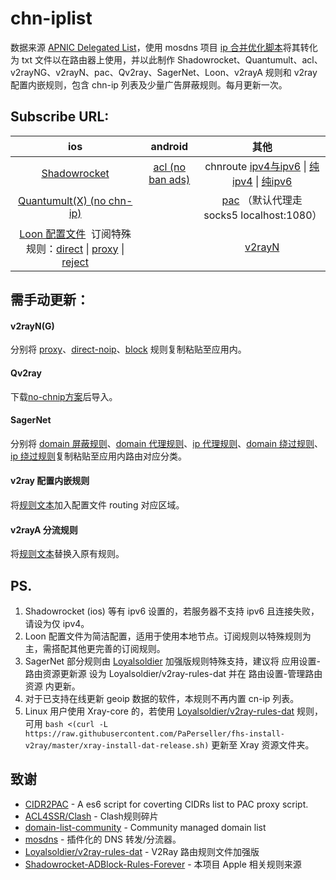# chn-iplist

数据来源 [ APNIC Delegated List](http://ftp.apnic.net/apnic/stats/apnic/delegated-apnic-latest)，使用 mosdns 项目 [ip 合并优化脚本](https://github.com/IrineSistiana/mosdns/blob/main/scripts/update_chn_ip_domain.py)将其转化为 txt 文件以在路由器上使用，并以此制作 Shadowrocket、Quantumult、acl、v2rayNG、v2rayN、pac、Qv2ray、SagerNet、Loon、v2rayA 规则和 v2ray 配置内嵌规则，包含 chn-ip 列表及少量广告屏蔽规则。每月更新一次。

## Subscribe URL:

| ios                                                                                                                                                                                                                                                                                                                                                                                                                                   | android                                                                                     | 其他                                                                                                                                                                                                                                                                                             |
|:-------------------------------------------------------------------------------------------------------------------------------------------------------------------------------------------------------------------------------------------------------------------------------------------------------------------------------------------------------------------------------------------------------------------------------------:|:-------------------------------------------------------------------------------------------:|:----------------------------------------------------------------------------------------------------------------------------------------------------------------------------------------------------------------------------------------------------------------------------------------------:|
| [Shadowrocket](https://raw.githubusercontent.com/PaPerseller/chn-iplist/master/Shadowrocket.conf)                                                                                                                                                                                                                                                                                                                                     | [acl (no ban ads)](https://raw.githubusercontent.com/PaPerseller/chn-iplist/master/chn.acl) | chnroute [ipv4与ipv6](https://raw.githubusercontent.com/PaPerseller/chn-iplist/master/chnroute.txt) \| [纯ipv4](https://raw.githubusercontent.com/PaPerseller/chn-iplist/master/chnroute-ipv4.txt) \| [纯ipv6](https://raw.githubusercontent.com/PaPerseller/chn-iplist/master/chnroute-ipv6.txt) |
| [Quantumult(X) (no chn-ip)](https://raw.githubusercontent.com/PaPerseller/chn-iplist/master/Quantumult(X)_noIP.conf)                                                                                                                                                                                                                                                                                                                  |                                                                                             | [pac](https://raw.githubusercontent.com/PaPerseller/chn-iplist/master/chnroute.pac) （默认代理走 socks5 localhost:1080）                                                                                                                                                                              |
| [Loon 配置文件](https://raw.githubusercontent.com/PaPerseller/chn-iplist/master/Loon/Loon.conf)  订阅特殊规则：[direct](https://raw.githubusercontent.com/PaPerseller/chn-iplist/master/Loon/ruleset/direct-special.txt) \| [proxy](https://raw.githubusercontent.com/PaPerseller/chn-iplist/master/Loon/ruleset/proxy-special.txt) \| [reject](https://raw.githubusercontent.com/PaPerseller/chn-iplist/master/Loon/ruleset/reject-special.txt) |                                                                                             | [v2rayN ](https://raw.githubusercontent.com/PaPerseller/chn-iplist/master/v2rayN(G)/v2rayN_subrules_whitelist)                                                                                                                                                                                 |

## 需手动更新：

#### v2rayN(G)

分别将 [proxy](https://raw.githubusercontent.com/PaPerseller/chn-iplist/master/v2rayN(G)/proxy.txt)、[direct-noip](https://raw.githubusercontent.com/PaPerseller/chn-iplist/master/v2rayN(G)/direct-noip.txt)、[block](https://raw.githubusercontent.com/PaPerseller/chn-iplist/master/v2rayN(G)/block.txt) 规则复制粘贴至应用内。

#### Qv2ray

下载[no-chnip方案](https://raw.githubusercontent.com/PaPerseller/chn-iplist/master/Qv2ray-noip.json)后导入。

#### SagerNet

分别将 [domain 屏蔽规则](https://raw.githubusercontent.com/PaPerseller/chn-iplist/master/AnXray%26SagerNet/block-domain.txt)、[domain 代理规则](https://raw.githubusercontent.com/PaPerseller/chn-iplist/master/AnXray%26SagerNet/proxy-domain.txt)、[ip 代理规则](https://raw.githubusercontent.com/PaPerseller/chn-iplist/master/AnXray%26SagerNet/proxy-ip.txt)、[domain 绕过规则](https://raw.githubusercontent.com/PaPerseller/chn-iplist/master/AnXray%26SagerNet/direct-domain.txt)、[ip 绕过规则](https://raw.githubusercontent.com/PaPerseller/chn-iplist/master/AnXray%26SagerNet/direct-ip.txt)复制粘贴至应用内路由对应分类。

#### v2ray 配置内嵌规则

将[规则文本](https://raw.githubusercontent.com/PaPerseller/chn-iplist/master/v2ray-config_rule.json)加入配置文件 routing 对应区域。

#### v2rayA 分流规则

将[规则文本](https://raw.githubusercontent.com/PaPerseller/chn-iplist/master/v2rayA.txt)替换入原有规则。

## PS.

1. Shadowrocket (ios) 等有 ipv6 设置的，若服务器不支持 ipv6 且连接失败，请设为仅 ipv4。
2. Loon 配置文件为简洁配置，适用于使用本地节点。订阅规则以特殊规则为主，需搭配其他更完善的订阅规则。
3. SagerNet 部分规则由 [Loyalsoldier](https://github.com/Loyalsoldier/v2ray-rules-dat/releases) 加强版规则特殊支持，建议将 应用设置-路由资源更新源 设为 Loyalsoldier/v2ray-rules-dat 并在 路由设置-管理路由资源 内更新。
4. 对于已支持在线更新 geoip 数据的软件，本规则不再内置 cn-ip 列表。
5. Linux 用户使用 Xray-core 的，若使用 [Loyalsoldier/v2ray-rules-dat](https://github.com/Loyalsoldier/v2ray-rules-dat/releases) 规则，可用 `bash <(curl -L https://raw.githubusercontent.com/PaPerseller/fhs-install-v2ray/master/xray-install-dat-release.sh)` 更新至 Xray 资源文件夹。

## 致谢

- [CIDR2PAC](https://github.com/wspl/CIDR2PAC) - A es6 script for coverting CIDRs list to PAC proxy script.
- [ACL4SSR/Clash](https://github.com/ACL4SSR/ACL4SSR/tree/master/Clash) - Clash规则碎片
- [domain-list-community](https://github.com/v2fly/domain-list-community) - Community managed domain list
- [mosdns](https://github.com/IrineSistiana/mosdns) - 插件化的 DNS 转发/分流器。
- [Loyalsoldier/v2ray-rules-dat](https://github.com/Loyalsoldier/v2ray-rules-dat) - V2Ray 路由规则文件加强版
- [Shadowrocket-ADBlock-Rules-Forever](https://github.com/Johnshall/Shadowrocket-ADBlock-Rules-Forever) - 本项目 Apple 相关规则来源
